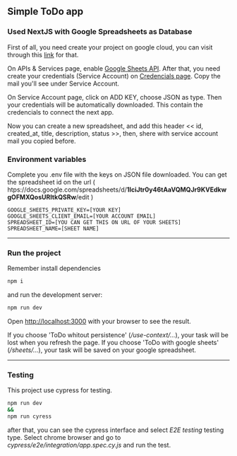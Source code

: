 ## Simple ToDo app 
### Used NextJS with Google Spreadsheets as Database

First of all, you need create your project on google cloud, you can visit through this [link](https://console.developers.google.com/projectcreate) for that.

On APIs & Services page, enable  [Google Sheets API](https://console.cloud.google.com/apis/api/sheets.googleapis.com).
After that, you need create your credentials (Service Account) on [Credencials page](https://console.cloud.google.com/iam-admin/serviceaccounts/create). Copy the mail you'll see under Service Account.

On Service Account page, click on ADD KEY, choose JSON as type. Then your credentials will be automatically downloaded. This contain the credencials to connect the next app.

Now you can create a new spreadsheet, and add this header << id, created_at, title, description, status >>, then, shere with service account mail you copied before.

### Environment variables

Complete you .env file with the keys on JSON file downloaded.
You can get the spreadsheet id on the url ( htps://docs.google.com/spreadsheets/d/__1IciJtr0y46tAaVQMQJr9KVEdkwgOFMXQosURItkQSRw__/edit )

```
GOOGLE_SHEETS_PRIVATE_KEY=[YOUR KEY]
GOOGLE_SHEETS_CLIENT_EMAIL=[YOUR ACCOUNT EMAIL]
SPREADSHEET_ID=[YOU CAN GET THIS ON URL OF YOUR SHEETS]
SPREADSHEET_NAME=[SHEET NAME]
```

---
### Run the project

Remember install dependencies 

```bash
npm i
```

and run the development server:

```bash
npm run dev
```

Open [http://localhost:3000](http://localhost:3000) with your browser to see the result.

If you choose 'ToDo whitout persistence' (_/use-context/..._), your task will be lost when you refresh the page.
If you choose 'ToDo with google sheets' (_/sheets/..._), your task will be saved on your google spreadsheet.



---

### Testing

This project use cypress for testing.

```bash
npm run dev
&&
npm run cyress
```
after that, you can see the cypress interface and select _E2E testing_ testing type. Select chrome browser and go to _cypress/e2e/integration/app.spec.cy.js_ and run the test.
